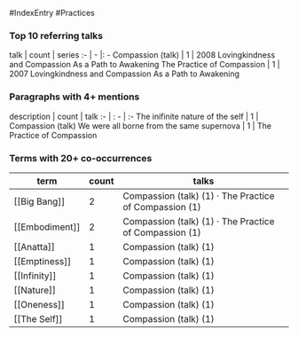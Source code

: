 #IndexEntry #Practices

### Top 10 referring talks
talk | count | series
:- | - |: -
<a data-href="Compassion (talk)" class="internal-link">Compassion (talk)</a> | 1 | <a data-href="2008 Lovingkindness and Compassion As a Path to Awakening" class="internal-link">2008 Lovingkindness and Compassion As a Path to Awakening</a>
<a data-href="The Practice of Compassion" class="internal-link">The Practice of Compassion</a> | 1 | <a data-href="2007 Lovingkindness and Compassion As a Path to Awakening" class="internal-link">2007 Lovingkindness and Compassion As a Path to Awakening</a>

### Paragraphs with 4+ mentions
description | count | talk
:- | : - | :-
<a aria-label-position="top" aria-label="Compassion (talk) > The inifinite nature of the self" data-href="Compassion (talk)#The inifinite nature of the self" class="internal-link">The inifinite nature of the self</a> | 1 | <a data-href="Compassion (talk)" class="internal-link">Compassion (talk)</a>
<a aria-label-position="top" aria-label="The Practice of Compassion > We were all borne from the same supernova" data-href="The Practice of Compassion#We were all borne from the same supernova" class="internal-link">We were all borne from the same supernova</a> | 1 | <a data-href="The Practice of Compassion" class="internal-link">The Practice of Compassion</a>

### Terms with 20+ co-occurrences
term | count | talks
-|-|-
[[Big Bang]] | 2 | <span class="counts"><a data-href="Compassion (talk)" class="internal-link">Compassion (talk)</a> (1) · <a data-href="The Practice of Compassion" class="internal-link">The Practice of Compassion</a> (1)</span> 
[[Embodiment]] | 2 | <span class="counts"><a data-href="Compassion (talk)" class="internal-link">Compassion (talk)</a> (1) · <a data-href="The Practice of Compassion" class="internal-link">The Practice of Compassion</a> (1)</span> 
[[Anatta]] | 1 | <span class="counts"><a data-href="Compassion (talk)" class="internal-link">Compassion (talk)</a> (1)</span> 
[[Emptiness]] | 1 | <span class="counts"><a data-href="Compassion (talk)" class="internal-link">Compassion (talk)</a> (1)</span> 
[[Infinity]] | 1 | <span class="counts"><a data-href="Compassion (talk)" class="internal-link">Compassion (talk)</a> (1)</span> 
[[Nature]] | 1 | <span class="counts"><a data-href="Compassion (talk)" class="internal-link">Compassion (talk)</a> (1)</span> 
[[Oneness]] | 1 | <span class="counts"><a data-href="Compassion (talk)" class="internal-link">Compassion (talk)</a> (1)</span> 
[[The Self]] | 1 | <span class="counts"><a data-href="Compassion (talk)" class="internal-link">Compassion (talk)</a> (1)</span> 

